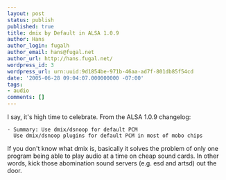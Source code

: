 ```yaml
---
layout: post
status: publish
published: true
title: dmix by Default in ALSA 1.0.9
author: Hans
author_login: fugalh
author_email: hans@fugal.net
author_url: http://hans.fugal.net/
wordpress_id: 3
wordpress_url: urn:uuid:9d1854be-971b-46aa-ad7f-801db85f54cd
date: '2005-06-28 09:04:07.000000000 -07:00'
tags:
- audio
comments: []
---
```

<p>I say, it's high time to celebrate. From the ALSA 1.0.9 changelog:</p>

<pre><code>- Summary: Use dmix/dsnoop for default PCM
  Use dmix/dsnoop plugins for default PCM in most of mobo chips
</code></pre>

<p>If you don't know what dmix is, basically it solves the problem of only
one program being able to play audio at a time on cheap sound cards. In other
words, kick those abomination sound servers (e.g. esd and artsd) out the door.</p>
